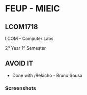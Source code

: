 # FEUP - MIEIC 

## LCOM1718

LCOM - Computer Labs 

2º Year 1º Semester

## AVOID IT 

* Done with /Rekicho - Bruno Sousa

### Screenshots

